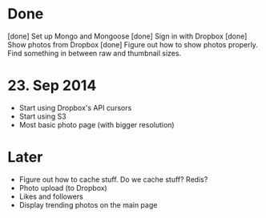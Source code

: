 # Done

[done] Set up Mongo and Mongoose
[done] Sign in with Dropbox
[done] Show photos from Dropbox
[done] Figure out how to show photos properly. Find something in between raw and thumbnail sizes.

# 23. Sep 2014

* Start using Dropbox's API cursors
* Start using S3
* Most basic photo page (with bigger resolution)

# Later

* Figure out how to cache stuff. Do we cache stuff? Redis?
* Photo upload (to Dropbox)
* Likes and followers
* Display trending photos on the main page

